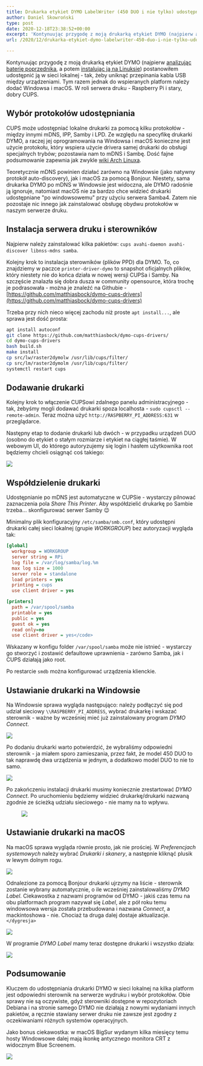 ```yaml
---
title: Drukarka etykiet DYMO LabelWriter (450 DUO i nie tylko) udostępniana po sieci dla macOS i Windowsa
author: Daniel Skowroński
type: post
date: 2020-12-18T23:38:52+00:00
excerpt: 'Kontynuując przygodę z moją drukarką etykiet DYMO (najpierw analizując baterię poprzednika, a potem instalując ją na Linuksie) postanowiłem udostępnić ją w sieci lokalnej - tak, żeby uniknąć przepinania kabla USB między urządzeniami. Tym razem jednak do wspieranych platform należy dodać Windowsa i macOS. W roli serwera druku - Raspberry Pi i stary, dobry CUPS.'
url: /2020/12/drukarka-etykiet-dymo-labelwriter-450-duo-i-nie-tylko-udostepniana-po-sieci-dla-macos-i-windowsa/

---
```

 

Kontynuując przygodę z moją drukarką etykiet DYMO (najpierw [analizując baterię poprzednika][1], a potem [instalując ją na Linuksie][2]) postanowiłem udostępnić ją w sieci lokalnej - tak, żeby uniknąć przepinania kabla USB między urządzeniami. Tym razem jednak do wspieranych platform należy dodać Windowsa i macOS. W roli serwera druku - Raspberry Pi i stary, dobry CUPS.

## Wybór protokołów udostępniania

CUPS może udostępniać lokalne drukarki za pomocą kilku protokołów - między innymi mDNS, IPP, Samby i LPD. Ze względu na specyfikę drukarki DYMO, a raczej jej oprogramowania na Windowsa i macOS konieczne jest użycie protokołu, który wspiera użycie drivera samej drukarki do obsługi specjalnych trybów; pozostawia nam to mDNS i Sambę. Dość fajne podsumowanie zapewnia jak zwykle [wiki Arch Linuxa][3].

Teoretycznie mDNS powinien działać zarówno na Windowsie (jako natywny protokół auto-discovery), jak i macOS za pomocą Bonjour. Niestety, sama drukarka DYMO po mDNS w Windowsie jest widoczna, ale DYMO radośnie ją ignoruje, natomiast macOS nie za bardzo chce widzieć drukarki udostępniane "po windowsowemu" przy użyciu serwera Samba4. Zatem nie pozostaje nic innego jak zainstalować obsługę obydwu protokołów w naszym serwerze druku.

## Instalacja serwera druku i sterowników

Najpierw należy zainstalować kilka pakietów: `cups avahi-daemon avahi-discover libnss-mdns samba`.

Kolejny krok to instalacja sterowników (plików PPD) dla DYMO. To, co znajdziemy w paczce `printer-driver-dymo` to snapshot oficjalnych plików, który niestety nie do końca działa w nowej wersji CUPSa i Samby. Na szczęście znalazła się dobra dusza w community opensource, która trochę je podrasowała - można je znaleźć na Githubie - [https://github.com/matthiasbock/dymo-cups-drivers](https://github.com/matthiasbock/dymo-cups-drivers)

Trzeba przy nich nieco więcej zachodu niż proste `apt install...`, ale sprawa jest dość prosta:

```bash
apt install autoconf
git clone https://github.com/matthiasbock/dymo-cups-drivers/
cd dymo-cups-drivers
bash build.sh
make install
cp src/lw/raster2dymolw /usr/lib/cups/filter/
cp src/lm/raster2dymolm /usr/lib/cups/filter/
systemctl restart cups
```


## Dodawanie drukarki

Kolejny krok to włączenie CUPSowi zdalnego panelu administracyjnego - tak, żebyśmy mogli dodawać drukarki spoza localhosta - `sudo cupsctl --remote-admin`. Teraz można użyć `http://RASPBERRY_PI_ADDRESS:631` w przeglądarce.

Następny etap to dodanie drukarki lub dwóch - w przypadku urządzeń DUO (osobno do etykiet o stałym rozmiarze i etykiet na ciągłej taśmie). W webowym UI, do którego autoryzujemy się login i hasłem użytkownika root będziemy chcieli osiągnąć coś takiego:

![](/wp-content/uploads/2020/12/dymo_in_cups.png)

## Współdzielenie drukarki

Udostępnianie po mDNS jest automatyczne w CUPSie - wystarczy pilnować zaznaczenia pola _Share This Printer_. Aby współdzielić drukarkę po Sambie trzeba... skonfigurować serwer Samby 😉 

Minimalny plik konfiguracyjny `/etc/samba/smb.conf`, który udostępni drukarki całej sieci lokalnej (grupie _WORKGROUP_) bez autoryzacji wygląda tak:

```ini
[global] 
  workgroup = WORKGROUP
  server string = RPi
  log file = /var/log/samba/log.%m
  max log size = 1000
  server role = standalone
  load printers = yes 
  printing = cups
  use client driver = yes

[printers]
  path = /var/spool/samba
  printable = yes
  public = yes
  guest ok = yes
  read only=no
  use client driver = yes</code>
```


Wskazany w konfigu folder `/var/spool/samba` może nie istnieć - wystarczy go stworzyć i zostawić defaultowe uprawnienia - zarówno Samba, jak i CUPS działają jako root.

Po restarcie `smdb` można konfigurować urządzenia klienckie.

## Ustawianie drukarki na Windowsie

Na Windowsie sprawa wygląda następująco: należy podłączyć się pod udział sieciowy `\\RASPBERRY_PI_ADDRESS`, wybrać drukarkę i wskazać sterownik - ważne by wcześniej mieć już zainstalowany program _DYMO Connect_. 

![](/wp-content/uploads/2020/12/03.png)

Po dodaniu drukarki warto potwierdzić, że wybraliśmy odpowiedni sterownik - ja miałem sporo zamieszania, przez fakt, że model 450 DUO to tak naprawdę dwa urządzenia w jednym, a dodatkowo model DUO to nie to samo.

![](/wp-content/uploads/2020/12/04.png)

Po zakończeniu instalacji drukarki musimy koniecznie zrestartować _DYMO Connect_. Po uruchomieniu będziemy widzieć drukarkę/drukarki nazwaną zgodnie ze ścieżką udziału sieciowego - nie mamy na to wpływu.<figure class="wp-block-image size-large">

![](/wp-content/uploads/2020/12/01.png)</figure> 

## Ustawianie drukarki na macOS

Na macOS sprawa wygląda równie prosto, jak nie prościej. W _Preferencjach systemowych_ należy wybrać _Drukarki i skanery_, a następnie kliknąć plusik w lewym dolnym rogu.


![](/wp-content/uploads/2020/12/Screenshot-2020-12-18-at-21.16.27.png)

Odnalezione za pomocą Bonjour drukarki ujrzymy na liście - sterownik zostanie wybrany automatycznie, o ile wcześniej zainstalowaliśmy _DYMO Label_. Ciekawostka z nazwami programów od DYMO - jakiś czas temu na obu platformach program nazywał się _Label_, ale z pół roku temu windowsowa wersja została przebudowana i nazwana _Connect_, a mackintoshowa - nie. Chociaż ta druga dalej dostaje aktualizacje. `</dygresja>`


![](/wp-content/uploads/2020/12/Screenshot-2020-12-18-at-21.16.27-1.png)

W programie _DYMO Label_ mamy teraz dostępne drukarki i wszystko działa:


![](/wp-content/uploads/2020/12/Screenshot-2020-12-18-at-21.18.55.png)

## Podsumowanie

Kluczem do udostępniania drukarki DYMO w sieci lokalnej na kilka platform jest odpowiedni sterownik na serwerze wydruku i wybór protokołów. Obie sprawy nie są oczywiste, gdyż sterowniki dostępne w repozytoriach Debiana i na stronie samego DYMO nie działają z nowymi wydaniami innych pakietów, a ręcznie stawiany serwer druku nie zawsze jest zgodny z oczekiwaniami różnych systemów operacyjnych.

Jako bonus ciekawostka: w macOS BigSur wydanym kilka miesięcy temu hosty Windowsowe dalej mają ikonkę antycznego monitora CRT z widocznym Blue Screenem.

![](/wp-content/uploads/2020/12/Screenshot-2020-12-18-at-21.30.14.png)

 [1]: /2019/12/proba-reanimacji-akumulatora-w-dymo-labelmanager-pnp/
 [2]: /2020/05/dymo-tape-labels-na-linuksie/
 [3]: https://wiki.archlinux.org/index.php/CUPS/Printer_sharing
 [4]: /wp-content/uploads/2020/12/dymo_in_cups.png
 [5]: /wp-content/uploads/2020/12/03.png
 [6]: /wp-content/uploads/2020/12/04.png
 [7]: /wp-content/uploads/2020/12/01.png
 [8]: /wp-content/uploads/2020/12/Screenshot-2020-12-18-at-21.16.27.png
 [9]: /wp-content/uploads/2020/12/Screenshot-2020-12-18-at-21.16.27-1.png
 [10]: /wp-content/uploads/2020/12/Screenshot-2020-12-18-at-21.18.55.png
 [11]: /wp-content/uploads/2020/12/Screenshot-2020-12-18-at-21.30.14.png